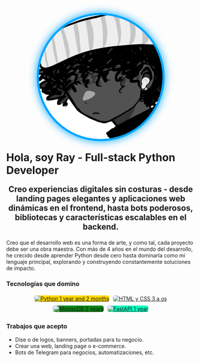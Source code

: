 <div align="center">
    <img src="./public/rblez.jpg" alt="Ray" height="300" style="border-radius: 50%; border: 5px solid #00A6FF; filter: drop-shadow(0 0 10px #00A6FF); transform: scale(1.1);">
</div>

# **Hola, soy Ray** - Full-stack Python Developer

<div align="center">
    <p style="font-size: 1.5em; font-weight: bold;">Creo experiencias digitales sin costuras - desde landing pages elegantes y aplicaciones web dinámicas en el frontend, hasta bots poderosos, bibliotecas y características escalables en el backend.</p>
</div>

Creo que el desarrollo web es una forma de arte, y como tal, cada proyecto debe ser una obra maestra. Con más de 4 años en el mundo del desarrollo, he crecido desde aprender Python desde cero hasta dominarla como mi lenguaje principal, explorando y construyendo constantemente soluciones de impacto.


### **Tecnologías que domino**

<div align="center">
    <div style="display: flex; flex-wrap: wrap; justify-content: center; align-items: center;">
        <a href="https://www.python.org/"><img src="https://img.shields.io/badge/Python-1%20a%C3%B1o%20y%202%20meses-FFD700?style=for-the-badge&logo=python&logoColor=white" alt="Python 1 year and 2 months" style="background-color: #FFD700; border-radius: 5px; margin: 5px;" /></a>
        <a href="https://www.w3.org/html/"><img src="https://img.shields.io/badge/HTML%2FCSS-3%20a%C3%B1os-00BFFF?style=for-the-badge&logo=html5&logoColor=white" alt="HTML y CSS 3 a os" style="background-color: linear-gradient(to right, #00BFFF, #FFD700); border-radius: 5px; margin: 5px;" /></a>
        <a href="https://www.mongodb.com/"><img src="https://img.shields.io/badge/MongoDB-2%20a%C3%B1os-00A6FF?style=for-the-badge&logo=mongodb&logoColor=white" alt="MongoDB 2 years" style="background-color:rgba(2, 133, 13, 0.97); border-radius: 5px; margin: 5px;" /></a>
        <a href="https://fastapi.tiangolo.com/"><img src="https://img.shields.io/badge/FastAPI-1%20a%C3%B1o-00BFFF?style=for-the-badge&logo=fastapi&logoColor=white" alt="FastAPI 1 year" style="background-color:rgba(0, 255, 191, 0.97); border-radius: 5px; margin: 5px;" /></a>
    </div>
</div>

### **Trabajos que acepto**

- Dise o de logos, banners, portadas para tu negocio.
- Crear una web, landing page o e-commerce.
- Bots de Telegram para negocios, automatizaciones, etc.